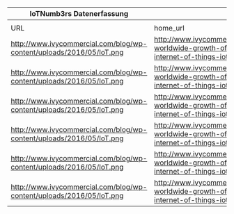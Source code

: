 |IoTNumb3rs Datenerfassung|||||||||||
| ---- | ---- | ---- | ---- | ---- | ---- | ---- | ---- | ---- | ---- | ---- |
||||||||||||
|URL|home_url|filename|device_class|device_count|market_class|market_volume|prognosis_year|publication_year|authorship_class|Dropbox folder|
|http://www.ivycommercial.com/blog/wp-content/uploads/2016/05/IoT.png|http://www.ivycommercial.com/blog/2016/05/13/estimated-worldwide-growth-of-traditional-connected-devices-and-internet-of-things-iot/|file25_IoT.png|device|2000000000|||2010|2016|Blog|Pattoho/20181122-1800|
|http://www.ivycommercial.com/blog/wp-content/uploads/2016/05/IoT.png|http://www.ivycommercial.com/blog/2016/05/13/estimated-worldwide-growth-of-traditional-connected-devices-and-internet-of-things-iot/|file25_IoT.png|device|4000000000|||2012|||Pattoho/20181122-1800|
|http://www.ivycommercial.com/blog/wp-content/uploads/2016/05/IoT.png|http://www.ivycommercial.com/blog/2016/05/13/estimated-worldwide-growth-of-traditional-connected-devices-and-internet-of-things-iot/|file25_IoT.png|device|7000000000|||2014|||Pattoho/20181122-1800|
|http://www.ivycommercial.com/blog/wp-content/uploads/2016/05/IoT.png|http://www.ivycommercial.com/blog/2016/05/13/estimated-worldwide-growth-of-traditional-connected-devices-and-internet-of-things-iot/|file25_IoT.png|device|12000000000|||2016|||Pattoho/20181122-1800|
|http://www.ivycommercial.com/blog/wp-content/uploads/2016/05/IoT.png|http://www.ivycommercial.com/blog/2016/05/13/estimated-worldwide-growth-of-traditional-connected-devices-and-internet-of-things-iot/|file25_IoT.png|device|17000000000|||2018|||Pattoho/20181122-1800|
|http://www.ivycommercial.com/blog/wp-content/uploads/2016/05/IoT.png|http://www.ivycommercial.com/blog/2016/05/13/estimated-worldwide-growth-of-traditional-connected-devices-and-internet-of-things-iot/|file25_IoT.png|device|27500000000|||2020|||Pattoho/20181122-1800|
